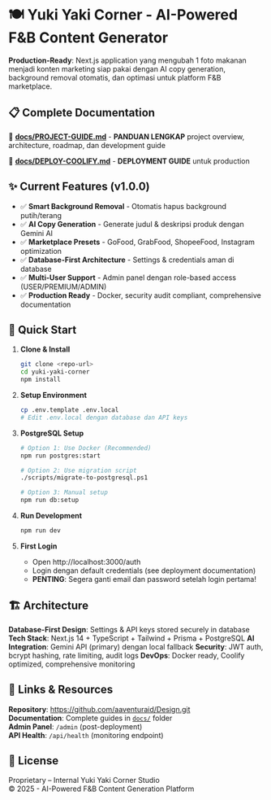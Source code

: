 # 🍽️ Yuki Yaki Corner - AI-Powered F&B Content Generator

**Production-Ready**: Next.js application yang mengubah 1 foto makanan menjadi konten marketing siap pakai dengan AI copy generation, background removal otomatis, dan optimasi untuk platform F&B marketplace.

## 📋 **Complete Documentation**

🎯 **[docs/PROJECT-GUIDE.md](./docs/PROJECT-GUIDE.md)** - **PANDUAN LENGKAP** project overview, architecture, roadmap, dan development guide

🚀 **[docs/DEPLOY-COOLIFY.md](./docs/DEPLOY-COOLIFY.md)** - **DEPLOYMENT GUIDE** untuk production

## ✨ Current Features (v1.0.0)

- ✅ **Smart Background Removal** - Otomatis hapus background putih/terang
- ✅ **AI Copy Generation** - Generate judul & deskripsi produk dengan Gemini AI
- ✅ **Marketplace Presets** - GoFood, GrabFood, ShopeeFood, Instagram optimization
- ✅ **Database-First Architecture** - Settings & credentials aman di database
- ✅ **Multi-User Support** - Admin panel dengan role-based access (USER/PREMIUM/ADMIN)
- ✅ **Production Ready** - Docker, security audit compliant, comprehensive documentation

## 🚀 Quick Start

1. **Clone & Install**

   ```bash
   git clone <repo-url>
   cd yuki-yaki-corner
   npm install
   ```

2. **Setup Environment**

   ```bash
   cp .env.template .env.local
   # Edit .env.local dengan database dan API keys
   ```

3. **PostgreSQL Setup**

   ```bash
   # Option 1: Use Docker (Recommended)
   npm run postgres:start

   # Option 2: Use migration script
   ./scripts/migrate-to-postgresql.ps1

   # Option 3: Manual setup
   npm run db:setup
   ```

4. **Run Development**

   ```bash
   npm run dev
   ```

5. **First Login**
   - Open http://localhost:3000/auth
   - Login dengan default credentials (see deployment documentation)
   - **PENTING**: Segera ganti email dan password setelah login pertama!

## 🏗️ Architecture

**Database-First Design**: Settings & API keys stored securely in database
**Tech Stack**: Next.js 14 + TypeScript + Tailwind + Prisma + PostgreSQL
**AI Integration**: Gemini API (primary) dengan local fallback
**Security**: JWT auth, bcrypt hashing, rate limiting, audit logs
**DevOps**: Docker ready, Coolify optimized, comprehensive monitoring

## 🔗 Links & Resources

**Repository**: https://github.com/aaventuraid/Design.git  
**Documentation**: Complete guides in [`docs/`](./docs/) folder  
**Admin Panel**: `/admin` (post-deployment)  
**API Health**: `/api/health` (monitoring endpoint)

## 📄 License

Proprietary – Internal Yuki Yaki Corner Studio  
© 2025 - AI-Powered F&B Content Generation Platform
